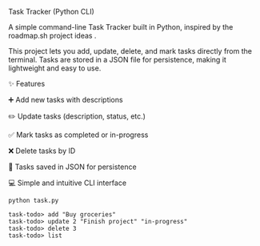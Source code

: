 Task Tracker (Python CLI)

A simple command-line Task Tracker built in Python, inspired by the roadmap.sh project ideas
.

This project lets you add, update, delete, and mark tasks directly from the terminal. Tasks are stored in a JSON file for persistence, making it lightweight and easy to use.

✨ Features

➕ Add new tasks with descriptions

✏️ Update tasks (description, status, etc.)

✅ Mark tasks as completed or in-progress

❌ Delete tasks by ID

📂 Tasks saved in JSON for persistence

💻 Simple and intuitive CLI interface

```
python task.py
```

```
task-todo> add "Buy groceries"
task-todo> update 2 "Finish project" "in-progress"
task-todo> delete 3
task-todo> list

```
